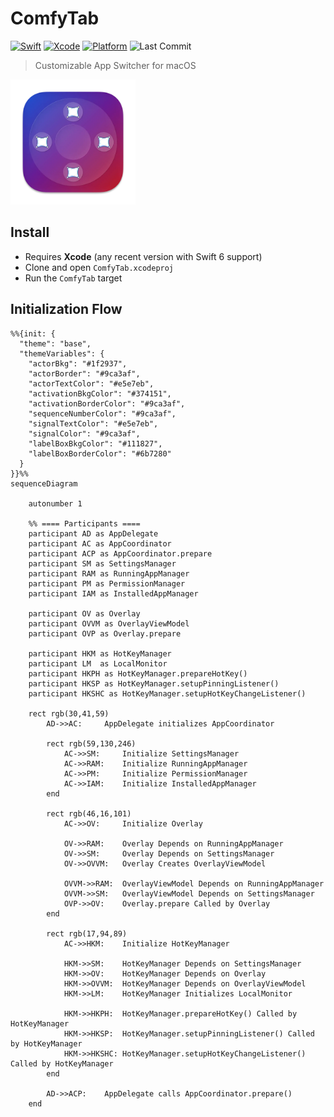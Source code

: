 # ComfyTab

[![Swift](https://img.shields.io/badge/Swift-6.0.3-orange)](https://swift.org)
[![Xcode](https://img.shields.io/badge/Xcode-16.4-blue)](https://developer.apple.com/xcode/)
[![Platform](https://img.shields.io/badge/Platform-macOS-lightgrey)](https://apple.com/macos/)
![Last Commit](https://img.shields.io/github/last-commit/aryanrogye/ComfyTab)

> Customizable App Switcher for macOS

<img src="Assets/ComfyTabLogo.png" alt="ComfyTab Logo" width="200"/>

## Install
- Requires **Xcode** (any recent version with Swift 6 support)
- Clone and open `ComfyTab.xcodeproj`
- Run the `ComfyTab` target


## Initialization Flow

```mermaid
%%{init: {
  "theme": "base",
  "themeVariables": {
    "actorBkg": "#1f2937",
    "actorBorder": "#9ca3af",
    "actorTextColor": "#e5e7eb",
    "activationBkgColor": "#374151",
    "activationBorderColor": "#9ca3af",
    "sequenceNumberColor": "#9ca3af",
    "signalTextColor": "#e5e7eb",
    "signalColor": "#9ca3af",
    "labelBoxBkgColor": "#111827",
    "labelBoxBorderColor": "#6b7280"
  }
}}%%
sequenceDiagram

    autonumber 1
 
    %% ==== Participants ====
    participant AD as AppDelegate
    participant AC as AppCoordinator
    participant ACP as AppCoordinator.prepare
    participant SM as SettingsManager
    participant RAM as RunningAppManager
    participant PM as PermissionManager
    participant IAM as InstalledAppManager

    participant OV as Overlay
    participant OVVM as OverlayViewModel
    participant OVP as Overlay.prepare

    participant HKM as HotKeyManager
    participant LM  as LocalMonitor
    participant HKPH as HotKeyManager.prepareHotKey()
    participant HKSP as HotKeyManager.setupPinningListener()
    participant HKSHC as HotKeyManager.setupHotKeyChangeListener()
    
    rect rgb(30,41,59)
        AD->>AC:     AppDelegate initializes AppCoordinator

        rect rgb(59,130,246)
            AC->>SM:     Initialize SettingsManager
            AC->>RAM:    Initialize RunningAppManager
            AC->>PM:     Initialize PermissionManager
            AC->>IAM:    Initialize InstalledAppManager
        end

        rect rgb(46,16,101)
            AC->>OV:     Initialize Overlay

            OV->>RAM:    Overlay Depends on RunningAppManager
            OV->>SM:     Overlay Depends on SettingsManager
            OV->>OVVM:   Overlay Creates OverlayViewModel

            OVVM->>RAM:  OverlayViewModel Depends on RunningAppManager
            OVVM->>SM:   OverlayViewModel Depends on SettingsManager
            OVP->>OV:    Overlay.prepare Called by Overlay
        end

        rect rgb(17,94,89)
            AC->>HKM:    Initialize HotKeyManager

            HKM->>SM:    HotKeyManager Depends on SettingsManager
            HKM->>OV:    HotKeyManager Depends on Overlay
            HKM->>OVVM:  HotKeyManager Depends on OverlayViewModel
            HKM->>LM:    HotKeyManager Initializes LocalMonitor
            
            HKM->>HKPH:  HotKeyManager.prepareHotKey() Called by HotKeyManager
            HKM->>HKSP:  HotKeyManager.setupPinningListener() Called by HotKeyManager
            HKM->>HKSHC: HotKeyManager.setupHotKeyChangeListener() Called by HotKeyManager
        end

        AD->>ACP:    AppDelegate calls AppCoordinator.prepare()
    end

```
